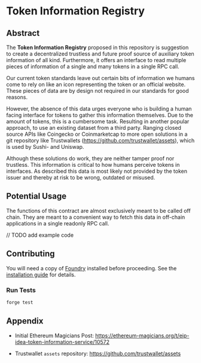 # Token Information Registry

## Abstract

The **Token Information Registry** proposed in this repository is suggestion to create a decentralized trustless and future proof source of auxiliary token information of all kind. Furthermore, it offers an interface to read multiple pieces of information of a single and many tokens in a single RPC call.

Our current token standards leave out certain bits of information we humans come to rely on like an icon representing the token or an official website. These pieces of data are by design not required in our standards for good reasons.

However, the absence of this data urges everyone who is building a human facing interface for tokens to gather this information themselves. Due to the amount of tokens, this is a cumbersome task. Resulting in another popular approach, to use an existing dataset from a third party. Ranging closed source APIs like Coingecko or Coinmarketcap to more open solutions in a git repository like Trustwallets (https://github.com/trustwallet/assets), which is used by Sushi- and Uniswap.

Although these solutions do work, they are neither tamper proof nor trustless. This information is critical to how humans perceive tokens in interfaces. As described this data is most likely not provided by the token issuer and thereby at risk to be wrong, outdated or misused.


## Potential Usage


The functions of this contract are almost exclusively meant to be called off chain. They are meant to a convenient way to fetch this data in off-chain applications in a single readonly RPC call.

// TODO add example code


## Contributing

You will need a copy of [Foundry](https://github.com/foundry-rs/foundry) installed before proceeding. See the [installation guide](https://github.com/foundry-rs/foundry#installation) for details.


### Run Tests

```sh
forge test
```


## Appendix

- Initial Ethereum Magicians Post: https://ethereum-magicians.org/t/eip-idea-token-information-service/10572

- Trustwallet `assets` repository: https://github.com/trustwallet/assets